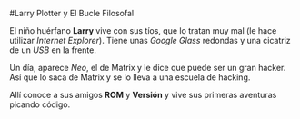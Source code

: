 #Larry Plotter y El Bucle Filosofal

El niño huérfano **Larry** vive con sus tíos, que lo tratan muy mal (le hace utilizar *Internet Explorer*).
Tiene unas *Google Glass* redondas y una cicatriz de un *USB* en la frente.

Un día, aparece *Neo*, el de Matrix y le dice que puede ser un gran hacker.
Así que lo saca de Matrix y se lo lleva a una escuela de hacking.

Allí conoce a sus amigos **ROM** y **Versión** y vive sus primeras aventuras picando código.
